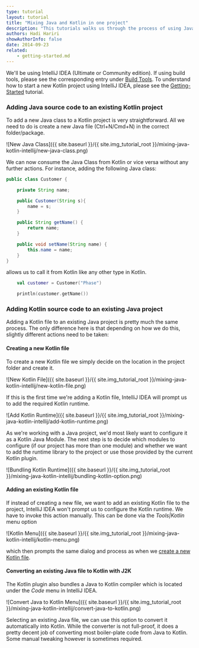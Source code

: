 ```yaml
---
type: tutorial
layout: tutorial
title: "Mixing Java and Kotlin in one project"
description: "This tutorials walks us through the process of using Java and Kotlin in a single IntelliJ IDEA project."
authors: Hadi Hariri
showAuthorInfo: false
date: 2014-09-23
related:
    - getting-started.md
---
```


We'll be using IntelliJ IDEA (Ultimate or Community edition). If using build tools, please see the corresponding
entry under [Build Tools](build-tools.html). To understand how to start a new Kotlin project using IntelliJ IDEA,
please see the [Getting-Started](getting-started.html) tutorial.

### Adding Java source code to an existing Kotlin project
To add a new Java class to a Kotlin project is very straightforward. All we need to do is create a new Java file (Ctrl+N/Cmd+N) in the correct folder/package.

![New Java Class]({{ site.baseurl }}/{{ site.img_tutorial_root }}/mixing-java-kotlin-intellij/new-java-class.png)


We can now consume the Java Class from Kotlin or vice versa without any further actions. For instance, adding the following Java class:

``` java
public class Customer {

    private String name;

    public Customer(String s){
        name = s;
    }

    public String getName() {
        return name;
    }

    public void setName(String name) {
        this.name = name;
    }
}
```

allows us to call it from Kotlin like any other type in Kotlin.

``` kotlin
    val customer = Customer("Phase")

    println(customer.getName())
```


### Adding Kotlin source code to an existing Java project
Adding a Kotlin file to an existing Java project is pretty much the same process. The only difference here is that depending on how we do this, slightly different actions need to be taken:

#### Creating a new Kotlin file
To create a new Kotlin file we simply decide on the location in the project folder and create it.

![New Kotlin File]({{ site.baseurl }}/{{ site.img_tutorial_root }}/mixing-java-kotlin-intellij/new-kotlin-file.png)

If this is the first time we're adding a Kotlin file, IntelliJ IDEA will prompt us to add the required Kotlin runtime.

![Add Kotlin Runtime]({{ site.baseurl }}/{{ site.img_tutorial_root }}/mixing-java-kotlin-intellij/add-kotlin-runtime.png)

As we're working with a Java project, we'd most likely want to configure it as a Kotlin Java Module.
The next step is to decide which modules to configure (if our project has more than one module) and whether we want to
add the runtime library to the project or use those provided by the current Kotlin plugin.

![Bundling Kotlin Runtime]({{ site.baseurl }}/{{ site.img_tutorial_root }}/mixing-java-kotlin-intellij/bundling-kotlin-option.png)

#### Adding an existing Kotlin file
If instead of creating a new file, we want to add an existing Kotlin file to the project, IntelliJ IDEA won't prompt us to configure the Kotlin runtime. We have to invoke
this action manually. This can be done via the *Tools\|Kotlin* menu option


![Kotlin Menu]({{ site.baseurl }}/{{ site.img_tutorial_root }}/mixing-java-kotlin-intellij/kotlin-menu.png)


which then prompts the same dialog and process as when we [create a new Kotlin file](#creating-a-new-kotlin-file).

#### Converting an existing Java file to Kotlin with J2K

The Kotlin plugin also bundles a Java to Kotlin compiler which is located under the *Code* menu in IntelliJ IDEA.

![Convert Java to Kotlin Menu]({{ site.baseurl }}/{{ site.img_tutorial_root }}/mixing-java-kotlin-intellij/convert-java-to-kotlin.png)

Selecting an existing Java file, we can use this option to convert it automatically into Kotlin.
While the converter is not full-proof, it does a pretty decent job of converting most boiler-plate code from Java to Kotlin. Some manual tweaking however is sometimes required.
